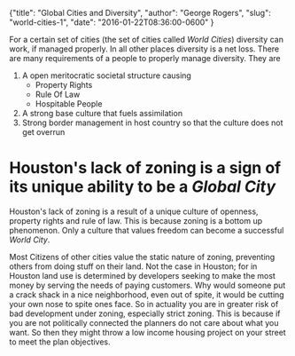 {"title": "Global Cities and Diversity", "author": "George Rogers", "slug": "world-cities-1", "date": "2016-01-22T08:36:00-0600" }

For a certain set of cities (the set of cities called *World Cities*) diversity can work, if managed properly.
In all other places diversity is a net loss.
There are many requirements of a people to properly manage diversity.
They are

<ol>
<li>
A open meritocratic societal structure causing
<ul>
<li>Property Rights</li>
<li>Rule Of Law</li>
<li>Hospitable People</li>
</ul>
</li>
<li>A strong base culture that fuels assimilation</li>
<li>Strong border management in host country so that the culture does not get overrun</li>
</ol>

# Houston's lack of zoning is a sign of its unique ability to be a *Global City*

Houston's lack of zoning is a result of a unique culture of openness, property rights and rule of law.
This is because zoning is a bottom up phenomenon.
Only a culture that values freedom can become a successful *World City*.

Most Citizens of other cities value the static nature of zoning, preventing others from doing stuff on their land.
Not the case in Houston; for in Houston land use is determined by developers seeking to make the most money by serving the needs of paying customers.
Why would someone put a crack shack in a nice neighborhood, even out of spite, it would be cutting your own nose to spite ones face.
So in actuality you are in greater risk of bad development under zoning, especially strict zoning.
This is because if you are not politically connected the planners do not care about what you want.
So then they might throw a low income housing project on your street to meet the plan objectives.
